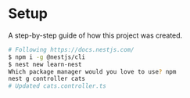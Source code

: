 # Setup

A step-by-step guide of how this project was created.

```sh
# Following https://docs.nestjs.com/
$ npm i -g @nestjs/cli
$ nest new learn-nest
Which package manager would you love to use? npm
nest g controller cats
# Updated cats.controller.ts
```
